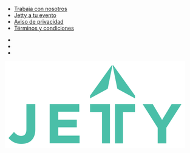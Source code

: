 <div class="container footer">

  <div class="row">
    <div class="col-md-10">
      <div class="row">
        <div class="col-md-12">
          <ul>
            <li>
              <a href="conductor" target="_self">Trabaja con nosotros</a>
            </li>
            <li>
              <a href="/" target="_self">Jetty a tu evento</a>
            </li>
            <li>
              <a href="aviso-de-privacidad" target="_self">Aviso de privacidad</a>
            </li>
            <li>
              <a href="terminos" target="_self">Términos y condiciones</a>
            </li>
          </ul>
        </div>
        <div class="col-md-12">
          <ul class="social">
            <li class="social-mobile">
              <a href="https://www.facebook.com/JettyMX/" target="_blank" class="social-fb"></a>
            </li>
            <li class="social-mobile">
              <a href="https://twitter.com/jettymx" target="_blank" class="social-tw"></a>
            </li>
            <li class="social-mobile">
              <a href="https://www.instagram.com/jetty.mx" target="_blank" class="social-ins"></a>
            </li>
          </ul>
        </div>
      </div>
    </div>
    <div class="col-md-2 text-center logo-footer">
      <img src="img/logo-jetty-green.svg">
    </div>
  </div>

</div>